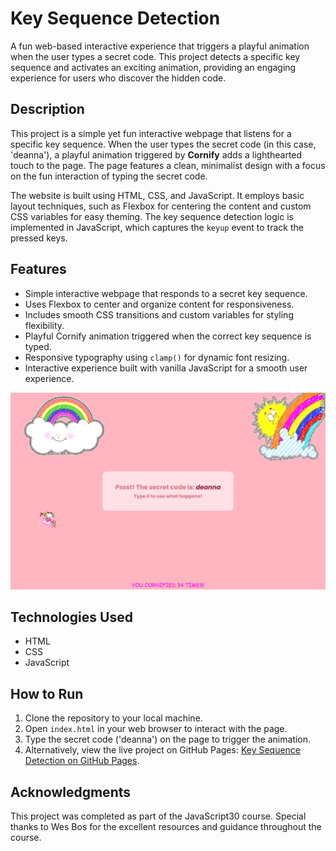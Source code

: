 # Key Sequence Detection

A fun web-based interactive experience that triggers a playful animation when the user types a secret code. This project detects a specific key sequence and activates an exciting animation, providing an engaging experience for users who discover the hidden code.

## Description

This project is a simple yet fun interactive webpage that listens for a specific key sequence. When the user types the secret code (in this case, 'deanna'), a playful animation triggered by **Cornify** adds a lighthearted touch to the page. The page features a clean, minimalist design with a focus on the fun interaction of typing the secret code.

The website is built using HTML, CSS, and JavaScript. It employs basic layout techniques, such as Flexbox for centering the content and custom CSS variables for easy theming. The key sequence detection logic is implemented in JavaScript, which captures the `keyup` event to track the pressed keys.

## Features

- Simple interactive webpage that responds to a secret key sequence.
- Uses Flexbox to center and organize content for responsiveness.
- Includes smooth CSS transitions and custom variables for styling flexibility.
- Playful Cornify animation triggered when the correct key sequence is typed.
- Responsive typography using `clamp()` for dynamic font resizing.
- Interactive experience built with vanilla JavaScript for a smooth user experience.

![Key Sequence Detection Screenshot](screenshot/key-detection-screenshot.jpeg)

## Technologies Used

- HTML
- CSS
- JavaScript

## How to Run

1. Clone the repository to your local machine.
2. Open `index.html` in your web browser to interact with the page.
3. Type the secret code ('deanna') on the page to trigger the animation.
4. Alternatively, view the live project on GitHub Pages: [Key Sequence Detection on GitHub Pages](https://deannamandarino.github.io/key-sequence-detection/).

## Acknowledgments

This project was completed as part of the JavaScript30 course. Special thanks to Wes Bos for the excellent resources and guidance throughout the course.